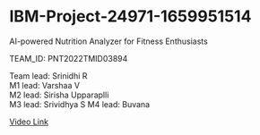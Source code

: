 # IBM-Project-24971-1659951514
AI-powered Nutrition Analyzer for Fitness Enthusiasts

TEAM_ID: PNT2022TMID03894

Team lead: Srinidhi R  
M1 lead: Varshaa V  
M2 lead: Sirisha Upparaplli  
M3 lead: Srividhya S
M4 lead: Buvana

[Video Link](https://youtu.be/d4XM2i8sfhs)
